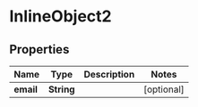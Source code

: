

# InlineObject2


## Properties

Name | Type | Description | Notes
------------ | ------------- | ------------- | -------------
**email** | **String** |  |  [optional]



